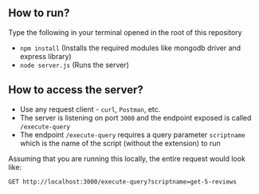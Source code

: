 ## How to run?
Type the following in your terminal opened in the root of this repository
- `npm install` (Installs the required modules like mongodb driver and express library)
- `node server.js` (Runs the server)

## How to access the server?
- Use any request client - `curl`, `Postman`, etc.
- The server is listening on port `3000` and the endpoint exposed is called `/execute-query`
- The endpoint `/execute-query` requires a query parameter `scriptname` which is the name of the script (without the extension) to run

Assuming that you are running this locally, the entire request would look like:
```
GET http://localhost:3000/execute-query?scriptname=get-5-reviews
```